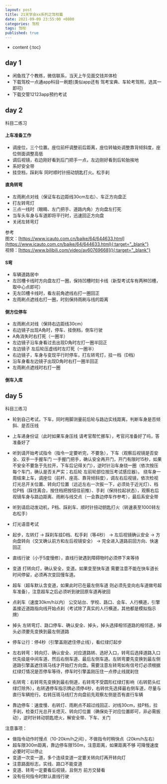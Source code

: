 ```yaml
---
layout: post
title: 21天学会xx系列之驾校篇
date: 2021-09-09 23:55:00 +0800
categories: 驾校
tags: 驾校
published: true
---
```


* content
{:toc}

## day 1

* 闲鱼找了个教练，微信联系，当天上午见面交钱并体检
* 下载驾校一点通app科目一刷题(类似app还有 驾考宝典、车轮考驾照，选其一即可)
* 下载交管12123app预约考试

## day 2

科目二练习

#### 上车准备工作

* 调座位，三个位置。座位前杆调整前后距离，座位转轴处调整靠背倾斜度，座位侧面调整高低
* 调后视镜，右边刚好看到后门把手一点，左边刚好看到后轮胎挨地
* 系好安全带
* 挂空档，踩刹车 同时顺时针扭动钥匙打火。松手刹

#### 直角转弯

* 左雨刷点对线（保证车右边距线30cm左右）、车正方向盘正
* 打左转弯灯
* 三点一线时（眼睛、左门把手、道路内角）方向盘左打死
* 当车头车身与车道即将平行时，迅速回正方向盘
* 关闭左转弯灯

参考<br>
图文：[https://www.icauto.com.cn/baike/64/644633.html](https://www.icauto.com.cn/baike/64/644633.html){:target="_blank"}<br>
视频：[https://www.bilibili.com/video/av60769668](){:target="_blank"}

#### S弯

* 车辆道路居中
* 左凹槽卡线时方向盘左打一圈，保持凹槽时刻卡线（新型考试车有两种凹槽，取中心点即可）
* 无左凹槽卡线时，看左前角遮线右打一圈回正
* 左雨刷点遮线右打一圈，时刻保持雨刷与线的距离

#### 侧方位停车

* 左雨刷点对线（保持右边距线30cm）
* 右边镜子出现A角时，停车、挂倒档，倒车行驶
* A角消失时右打死（一圈半）
* 左边镜子沿车身看过去出现D角时左打一圈半回正
* 左边镜子 左后轮压虚线时左打死（一圈半）
* 右边镜子，车身与变现平行时停车，打左转弯灯，挂一档（D档）
* 沿车身看左边镜子出现D角时右打一圈半回正
* 左雨刷点遮线时右打一圈

#### 倒车入库


## day 5

科目三练习

* 轮到自己考试，下车，同时用脚测量前后轮与路边实线距离，判断车身是否倾斜、是否压线
* 上车递身份证（此时如果车身压线 请考官帮忙挪车），考官问准备好了吗，答准备好了
* 听到请开始考试指令（指令一定要听完，不要急），下车（观察后视镜是否安全、双手一手握车门 一手握门把手，确认安全再开门，开门有限时15秒，如果不安全不要急于先拉开，下车后记得关门），逆时针沿车身绕一圈（依次按压每个车门，确认是否关严实；右后轮 左前轮部位按压考试感应器）。
  绕车身一周结束上车，调座位（前杆、座高、靠背倾斜度），调左右后视镜，依次检视灯光总开关位置、转向灯位置（远近左右一次扳一下，必须处于近光灯）、档位P档（踩住离合，按住档把按钮往前推）、手刹（保持拉起状态），观察右后视镜车身与路边距离、雨刷与线交点（一会靠边停车作参考），最后系安全带
* 听到请启动发动机，P档、踩刹车、顺时针扭动钥匙打火（转速表至1000转左右松手）
* 灯光语音考试
* 起步，左转灯 -> 踩刹车挂D档、松手刹（等4秒） -> 左后视镜确认安全 -> 方向盘转向（交叉确认前方和左后视镜安全） -> 完全进入道路前回方向、快速回正

* 直线行驶（小于5度慢修），直线行驶遇到障碍物时必须停下来等待
* 变道 打转向灯，确认安全，变道。如果变至快车道 需要注意不能在快车道长时间停留，必须再次变回慢车道。
* 超车（超车默认含变道，如果此时已在最左侧车道 则必须先变向右车道做号超车准备），注意超车之后必须听到驶回原车道再驶回
* 点刹车（速度30km/h以内） 公交站台、学校、路口、会车、人行横道，引擎盖接近道路指向线开始点刹（考试除了真实的人行横道，其他都是模拟指示牌）
* 掉头 左转弯灯、路口停车、确认安全、掉头，掉头选择相邻道路的相邻道，掉头必须要先变换到最左侧道路
* 停车让行：停4秒（引擎盖刚遮住停止线），看红绿灯起步
* 左右转弯：转向灯、确认安全、对应道路转、选好入口，转弯后选择道路入口优先级是中间车道、然后右侧车道、最后左侧车道。左转弯要先变换到最左侧道路引擎盖遮住斑马线才开始打方向盘。需要注意左转弯如有信号灯必须根据红绿灯情况是否停车等待，停车时引擎盖刚压住一点停止线就刹住
* 右转弯：右转弯先变换到最右侧道，右转弯不受圆形红绿灯影响（右转箭头红绿灯除外），右转遇停车指示牌必须停4秒，右转优先选择最右侧车道，尽量与直行车辆抢行。右转压斑马线打方向盘前先观察左侧是否有直行车辆
* 靠边停车：速度慢、右转灯、雨刷点不超过线回正、对线30cm，挂P档，拉手刹，检查灯光总开关熄灭、转向灯位置（确保处于对应位置即可，非必需扳动），逆时针转动钥匙熄火，解安全带、下车、关门

注意事项：
* 做指令动作时慢点（10-20km/h之间），不做指令时稍快点（20km/h左右）
* 超车限300m距离，靠边停车限150m，注意距离，如果距离不够 可降慢速度 必要时可以停止
* 变道一次变一道，多个连续变道一定要关转向灯再开转向灯
* 注意路面标志，实线、路口不能变道
* 变道、转弯一定要看后视镜，且侧方 前方交替看
* 没有任何指令时默认直线行驶
